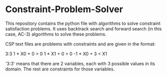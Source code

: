 # Constraint-Problem-Solver

This repository contains the python file with algorithms to solve constraint satisfaction problems.
It uses backtrack search and forward search (in this case, AC-3) algorithms to solve these problems.

CSP text files are problems with constraints and are given in the format:

3:3
1 * X0 + 0 > 0
1 * X1 + 0 > 0
-1 * X0 + 3 < X1

'3:3' means that there are 2 variables, each with 3 possible values in its domain.
The rest are constraints for those variables.
